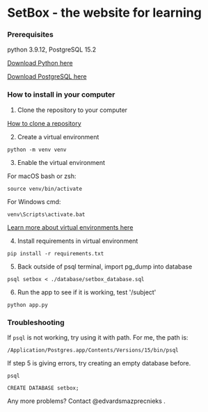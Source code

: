 # SetBox - the website for learning


### Prerequisites

python 3.9.12, PostgreSQL 15.2

[Download Python here](https://www.python.org/downloads/)

[Download PostgreSQL here](https://www.postgresql.org/download/)


### How to install in your computer


1. Clone the repository to your computer

[How to clone a repository](https://docs.github.com/en/repositories/creating-and-managing-repositories/cloning-a-repository?tool=webui)


2. Create a virtual environment

`python -m venv venv`


3. Enable the virtual environment

For macOS bash or zsh:

`source venv/bin/activate`

For Windows cmd:

`venv\Scripts\activate.bat`

[Learn more about virtual environments here](https://docs.python.org/3/library/venv.html)


4. Install requirements in virtual environment

`pip install -r requirements.txt`


5. Back outside of psql terminal, import pg_dump into database

`psql setbox < ./database/setbox_database.sql`


6. Run the app to see if it is working, test '/subject'

`python app.py`


### Troubleshooting

If `psql` is not working, try using it with path. For me, the path is:

`/Application/Postgres.app/Contents/Versions/15/bin/psql`

If step 5 is giving errors, try creating an empty database before.

`psql`

`CREATE DATABASE setbox;`


Any more problems? Contact @edvardsmazprecnieks .